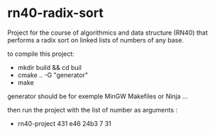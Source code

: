 # rn40-radix-sort
Project for the course of algorithmics and data structure (RN40) that performs a radix sort on linked lists of numbers of any base.

to compile this project: 
 - mkdir build && cd buil
 - cmake .. -G "generator"
 - make 

generator should be for exemple MinGW Makefiles or Ninja ...

then run the project with the list of number as arguments :
 - rn40-project 431 e46 24b3 7 31
  
 

